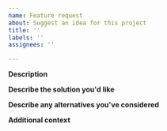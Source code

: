 ```yaml
---
name: Feature request
about: Suggest an idea for this project
title: ''
labels: ''
assignees: ''

---
```


**Description**
<!--- A clear and concise description of what the problem is. Ex. I'm always frustrated when [...] -->

**Describe the solution you'd like**
<!--- A clear and concise description of what you want to happen. -->

**Describe any alternatives you've considered**
<!--- A clear and concise description of any alternative solutions or features you've considered. -->

**Additional context**
<!--- Add any other context or screenshots about the feature request here. -->
